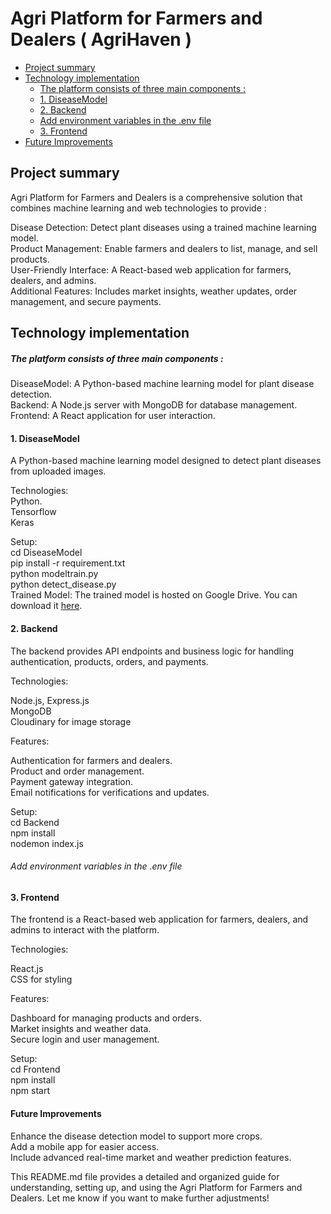 # Agri Platform for Farmers and Dealers ( AgriHaven )

- [Project summary](#project-summary)
- [Technology implementation](#technology-implementation)
  - [The platform consists of three main components :](#ibm-ai-services-used)
  - [1. DiseaseModel](#solution-architecture)
  - [2. Backend](#solution-architecture)
  - [Add environment variables in the .env file](#solution-architecture)
  - [3. Frontend](#other-ibm-technology-used)
- [Future Improvements](#presentation-materials)

## Project summary

Agri Platform for Farmers and Dealers is a comprehensive solution that combines machine learning and web technologies to provide :  

Disease Detection: Detect plant diseases using a trained machine learning model.  
Product Management: Enable farmers and dealers to list, manage, and sell products.  
User-Friendly Interface: A React-based web application for farmers, dealers, and admins.  
Additional Features: Includes market insights, weather updates, order management, and secure payments.  


## Technology implementation

##### The platform consists of three main components :

DiseaseModel: A Python-based machine learning model for plant disease detection.  
Backend: A Node.js server with MongoDB for database management.  
Frontend: A React application for user interaction.  

#### 1. DiseaseModel
A Python-based machine learning model designed to detect plant diseases from uploaded images.  

Technologies:  
Python.  
Tensorflow  
Keras  

Setup:  
cd DiseaseModel  
pip install -r requirement.txt  
python modeltrain.py  
python detect_disease.py  
Trained Model: The trained model is hosted on Google Drive. You can download it [here](https://drive.google.com/file/d/1Saf949PPLOmf9rAFFGfRFJaXZxm2Tb5w/view).  

#### 2. Backend
The backend provides API endpoints and business logic for handling authentication, products, orders, and payments.  

Technologies:  

Node.js, Express.js  
MongoDB  
Cloudinary for image storage 

Features:  

Authentication for farmers and dealers.  
Product and order management.  
Payment gateway integration.  
Email notifications for verifications and updates.  

Setup:  
cd Backend  
npm install  
nodemon index.js  
###### Add environment variables in the .env file

#### 3. Frontend
The frontend is a React-based web application for farmers, dealers, and admins to interact with the platform.  

Technologies:  

React.js  
CSS for styling  

Features:  

Dashboard for managing products and orders.  
Market insights and weather data.  
Secure login and user management.  

Setup:  
cd Frontend  
npm install  
npm start  


#### Future Improvements
Enhance the disease detection model to support more crops.  
Add a mobile app for easier access.  
Include advanced real-time market and weather prediction features.  

This README.md file provides a detailed and organized guide for understanding, setting up, and using the Agri Platform for Farmers and Dealers. Let me know if you want to make further adjustments!
